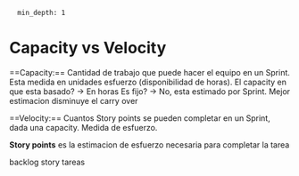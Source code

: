 ~~~toc
  min_depth: 1
~~~
# Capacity vs Velocity
==Capacity:== Cantidad de trabajo que puede hacer el equipo en un Sprint. Esta medida en unidades esfuerzo (disponibilidad de horas). El capacity en que esta basado? -> En horas
Es fijo? -> No, esta estimado por Sprint. Mejor estimacion disminuye el carry over

==Velocity:== Cuantos Story points se pueden completar en un Sprint, dada una capacity. Medida de esfuerzo.

**Story points** es la estimacion de esfuerzo necesaria para completar la tarea

backlog story tareas